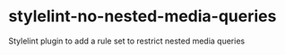 # stylelint-no-nested-media-queries
Stylelint plugin to add a rule set to restrict nested media queries
